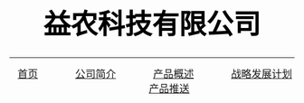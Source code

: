 <html>
<head>



</head>
     <body background="C:\Users\简白\Desktop\新建文件夹\背景图片.jpg"
               style="background-repeat:no-repeat
               background-attachment:fixed;
               background-size:100% 100%; "></br>
        <h1><p align="center"><font size ="7" face="楷体"  color="black">益农科技有限公司</font></p></h1>
        <hr size="5px" color ="black">
	<center><font size ="4"> &nbsp&nbsp<a href="益农科技有限公司.html"type="text/css">首页</a>
                                &nbsp&nbsp&nbsp&nbsp&nbsp&nbsp&nbsp&nbsp&nbsp&nbsp&nbsp&nbsp<a href="公司简介.html"type="text/css">公司简介</a>
	                &nbsp&nbsp&nbsp&nbsp&nbsp&nbsp&nbsp&nbsp&nbsp&nbsp&nbsp&nbsp<a href="产品概述.html"type="text/css">产品概述</a>
		&nbsp&nbsp&nbsp&nbsp&nbsp&nbsp&nbsp&nbsp&nbsp&nbsp&nbsp&nbsp<a href="战略发展计划.html"stype="text/css">战略发展计划</a>
		&nbsp&nbsp&nbsp&nbsp&nbsp&nbsp&nbsp&nbsp&nbsp&nbsp&nbsp&nbsp<a href="产品推送.html"type="text/css">产品推送</a></center>
	 </body>
</html>
 
